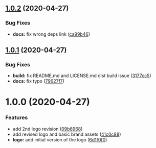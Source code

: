 ## [1.0.2](https://github.com/js-standards/assets/compare/v1.0.1...v1.0.2) (2020-04-27)


### Bug Fixes

* **docs:** fix wrong deps link ([ca99b46](https://github.com/js-standards/assets/commit/ca99b46e92592ecc5cfb8a754974fb0ee8e00555))

## [1.0.1](https://github.com/js-standards/assets/compare/v1.0.0...v1.0.1) (2020-04-27)


### Bug Fixes

* **build:** fix README.md and LICENSE.md dist build issue ([3177cc5](https://github.com/js-standards/assets/commit/3177cc5afe35b1ea77e455000bb59e8a1fcd59c8))
* **docs:** fix typo ([79627f7](https://github.com/js-standards/assets/commit/79627f7a283653cc50111645175c6375cb0f5b0e))

# 1.0.0 (2020-04-27)


### Features

* add 2nd logo revision ([09b6968](https://github.com/js-standards/assets/commit/09b69680f1548c96a77a8dfec349b269d044af4f))
* add revised logo and basic brand assets ([41c0c88](https://github.com/js-standards/assets/commit/41c0c882033160cd1185e49fd1715cb5c2b46bd8))
* **logo:** add initial version of the logo ([6d1f0f0](https://github.com/js-standards/assets/commit/6d1f0f0fed95e3b3d2e62536ad1f72d99beea45c))
